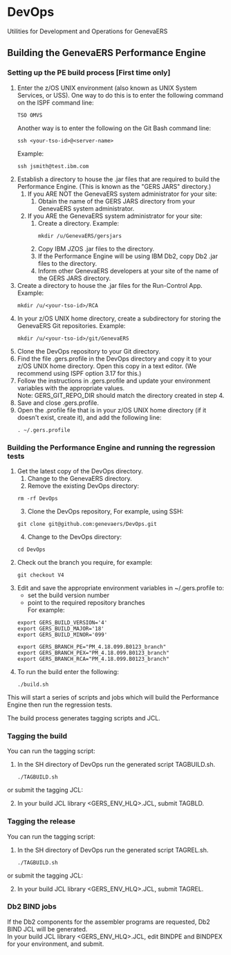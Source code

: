 # DevOps
Utilities for Development and Operations for GenevaERS

## Building the GenevaERS Performance Engine

### Setting up the PE build process [First time only]
1. Enter the z/OS UNIX environment (also known as UNIX System Services, or USS).  One way to do this is to enter the following command on the ISPF command line: 
    ```
    TSO OMVS
    ```
    Another way is to enter the following on the Git Bash command line: 
    ```
    ssh <your-tso-id>@<server-name>
    ```
    Example:
    ```
    ssh jsmith@test.ibm.com
    ```
2. Establish a directory to house the .jar files that are required to build the Performance Engine.  (This is known as the "GERS JARS" directory.)  
   1. If you ARE NOT the GenevaERS system administrator for your site: 
      1. Obtain the name of the GERS JARS directory from your GenevaERS system administrator.   
   2. If you ARE the GenevaERS system administrator for your site: 
      1. Create a directory.  Example: 
            ```
            mkdir /u/GenevaERS/gersjars
            ```
      2. Copy IBM JZOS .jar files to the directory. 
      3. If the Performance Engine will be using IBM Db2, copy Db2 .jar files to the directory. 
      4. Inform other GenevaERS developers at your site of the name of the GERS JARS directory. 
3. Create a directory to house the .jar files for the Run-Control App.  Example:        
    ```
    mkdir /u/<your-tso-id>/RCA
    ```
4. In your z/OS UNIX home directory, create a subdirectory for storing the GenevaERS Git repositories.  Example:
    ```
    mkdir /u/<your-tso-id>/git/GenevaERS
    ```
5. Clone the DevOps repository to your Git directory.
6. Find the file .gers.profile in the DevOps directory and copy it to your z/OS UNIX home directory. Open this copy in a text editor.  (We recommend using ISPF option 3.17 for this.)
7. Follow the instructions in .gers.profile and update your environment variables with the appropriate values.  
Note: GERS_GIT_REPO_DIR should match the directory created in step 4.  
8. Save and close .gers.profile.
9. Open the .profile file that is in your z/OS UNIX home directory (if it doesn't exist, create it), and add the following line:
    ```
    . ~/.gers.profile
    ```
### Building the Performance Engine and running the regression tests
1. Get the latest copy of the DevOps directory.  
   1. Change to the GenevaERS directory.
   2. Remove the existing DevOps directory:
    ```
    rm -rf DevOps
    ```
    3. Clone the DevOps repository, For example, using SSH:
    ```
    git clone git@github.com:genevaers/DevOps.git
    ```
    4. Change to the DevOps directory:
    ```
    cd DevOps
    ```
2. Check out the branch you require, for example:
    ```
    git checkout V4
    ```
3. Edit and save the appropriate environment variables in ~/.gers.profile to:  
   - set the build version number  
   - point to the required repository branches  
  For example:
    ```
    export GERS_BUILD_VERSION='4'
    export GERS_BUILD_MAJOR='18'
    export GERS_BUILD_MINOR='099'

    export GERS_BRANCH_PE="PM_4.18.099.B0123_branch"
    export GERS_BRANCH_PEX="PM_4.18.099.B0123_branch"
    export GERS_BRANCH_RCA="PM_4.18.099.B0123_branch"

    ```
4. To run the build enter the following:
    ```
    ./build.sh
    ```
This will start a series of scripts and jobs which will build the Performance Engine then run the regression tests.  

The build process generates tagging scripts and JCL.

### Tagging the build 

You can run the tagging script:  
1. In the SH directory of DevOps run the generated script TAGBUILD.sh.
    ```
    ./TAGBUILD.sh
    ```
or submit the tagging JCL:  

2. In your build JCL library <GERS_ENV_HLQ>.JCL, submit TAGBLD.

### Tagging the release 
You can run the tagging script:
1. In the SH directory of DevOps run the generated script TAGREL.sh.
    ```
    ./TAGBUILD.sh
    ```
or submit the tagging JCL:  

2. In your build JCL library <GERS_ENV_HLQ>.JCL, submit TAGREL.

### Db2 BIND jobs

If the Db2 components for the assembler programs are requested, Db2 BIND JCL will be generated.  
In your build JCL library <GERS_ENV_HLQ>.JCL, edit BINDPE and BINDPEX for your environment, and submit.
